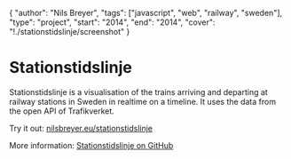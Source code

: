 {
	"author": "Nils Breyer",
	"tags": ["javascript", "web", "railway", "sweden"],
	"type": "project",
	"start": "2014",
	"end": "2014",
	"cover": "!./stationstidslinje/screenshot"
}

# Stationstidslinje

Stationstidslinje is a visualisation of the trains arriving and departing at railway stations in Sweden in realtime on a timeline. It uses the data from the open API of Trafikverket.

Try it out: [nilsbreyer.eu/stationstidslinje](http://nilsbreyer.eu/stationstidslinje)

More information: [Stationstidslinje on GitHub](https://github.com/bitsteller/stationstidslinje)
